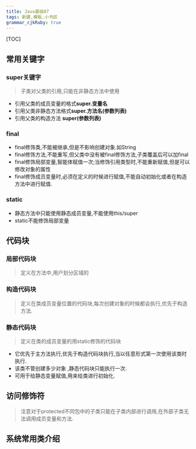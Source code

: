 ```yaml
---
title: Java基础07 
tags: 新建,模板,小书匠
grammar_cjkRuby: true
---
```

[TOC]
## 常用关键字
### super关键字
> 子类对父类的引用,只能在非静态方法中使用

- 引用父类的成员变量的格式**super.变量名**
- 引用父类非静态方法格式**super.方法名(参数列表)**
- 引用父类的构造方法 **super(参数列表)**
### final
- final修饰类,不能被继承,但是不影响创建对象.如String
- final修饰方法,不能重写,但父类中没有被final修饰方法,子类覆盖后可以加final
- final修饰局部变量,智能体赋值一次;当修饰引用类型时,不能重新赋值,但是可以修改对象的属性
- final修饰成员变量时,必须在定义的时候进行赋值,不能自动初始化或者在构造方法中进行赋值.

### static
- 静态方法中只能使用静态成员变量,不能使用this/super
- static不能修饰局部变量
## 代码块
### 局部代码块
>定义在方法中,用户划分区域的

### 构造代码块
> 定义在类成员变量位置的代码块,每次创建对象的时候都会执行,优先于构造方法.

### 静态代码块
>定义在类的成员变量的用static修饰的代码块

- 它优先于主方法执行,优先于构造代码块执行,当以任意形式第一次使用该类时执行.
- 该类不管创建多少对象 ,静态代码块只能执行一次.
- 可用于给静态变量赋值,用来给类进行初始化.
## 访问修饰符
> 注意对于protected不同包中的子类只能在子类内部进行调用,在外部子类无法调用成员变量和方法.
## 系统常用类介绍